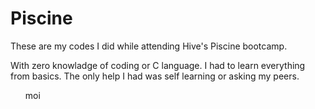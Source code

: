 # Piscine

These are my codes I did while attending Hive's Piscine bootcamp.

With zero knowladge of coding or C language. I had to learn everything from basics. The only help I had was self learning or asking my peers.
<ol>
moi
</ol>
